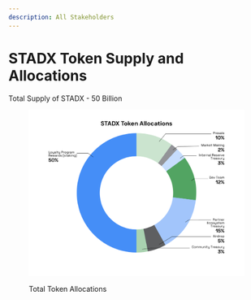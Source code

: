```yaml
---
description: All Stakeholders
---
```


# STADX Token Supply and Allocations

Total Supply of STADX - 50 Billion

<figure><img src="../.gitbook/assets/Token_Allocations (1) (1).jpg" alt=""><figcaption><p>Total Token Allocations</p></figcaption></figure>

